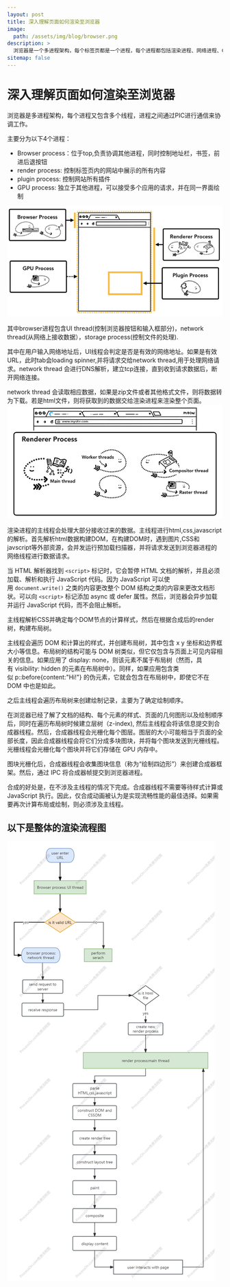 ```yaml
---
layout: post
title: 深入理解页面如何渲染至浏览器
image: 
  path: /assets/img/blog/browser.png
description: >
  浏览器是一个多进程架构，每个标签页都是一个进程，每个进程都包括渲染进程、网络进程、GPU进程、插件进程、浏览器进程等。渲染进程负责将HTML、CSS、JavaScript等资源渲染成页面，是浏览器渲染的核心部分。
sitemap: false
---
```


# 深入理解页面如何渲染至浏览器

浏览器是多进程架构，每个进程又包含多个线程，进程之间通过PIC进行通信来协调工作。

主要分为以下4个进程：

- Browser process：位于top,负责协调其他进程，同时控制地址栏，书签，前进后退按钮
- render process:   控制标签页内的网站中展示的所有内容
- plugin process:  控制网站所有插件
- GPU process: 独立于其他进程，可以接受多个应用的请求，并在同一界面绘制

![browser](/assets/img/blog/browser.png)  

其中browser进程包含UI thread(控制浏览器按钮和输入框部分)，network thread(从网络上接收数据），storage process(控制文件的处理).

其中在用户输入网络地址后，UI线程会判定是否是有效的网络地址。如果是有效URL，此时tab会loading spinner,并将请求交给network thread,用于处理网络请求。network thread 会进行DNS解析，建立tcp连接，直到收到请求数据后，断开网络连接。

network thread 会读取相应数据，如果是zip文件或者其他格式文件，则将数据转为下载。若是html文件，则将获取到的数据交给渲染进程来渲染整个页面。
![browser](/assets/img/blog/renderProcess.png)  

渲染进程的主线程会处理大部分接收过来的数据。主线程进行html,css,javascript的解析。首先解析html数据构建DOM，在构建DOM时，遇到图片,CSS和javscript等外部资源，会并发运行预加载扫描器，并将请求发送到浏览器进程的网络线程进行数据请求。

当 HTML 解析器找到 `<script>` 标记时，它会暂停 HTML 文档的解析，并且必须加载、解析和执行 JavaScript 代码。因为 JavaScript 可以使用 `document.write()` 之类的内容更改整个 DOM 结构之类的内容来更改文档形状。可以向 `<script>` 标记添加 async 或 defer 属性。然后，浏览器会异步加载并运行 JavaScript 代码，而不会阻止解析。

主线程解析CSS并确定每个DOM节点的计算样式，然后在根据合成后的render树，构建布局树。

主线程会遍历 DOM 和计算出的样式，并创建布局树，其中包含 x y 坐标和边界框大小等信息。布局树的结构可能与 DOM 树类似，但它仅包含与页面上可见内容相关的信息。如果应用了 display: none，则该元素不属于布局树（然而，具有 visibility: hidden 的元素在布局树中）。同样，如果应用包含类似 p::before{content:"Hi!"} 的伪元素，它就会包含在布局树中，即使它不在 DOM 中也是如此。

之后主线程会遍历布局树来创建绘制记录，主要为了确定绘制顺序。

在浏览器已经了解了文档的结构、每个元素的样式、页面的几何图形以及绘制顺序后，同时在遍历布局树时候建立层树（z-index), 然后主线程会将该信息提交到合成器线程。然后，合成器线程会光栅化每个图层。图层的大小可能相当于页面的全部长度，因此合成器线程会将它们分成多块图块，并将每个图块发送到光栅线程。光栅线程会光栅化每个图块并将它们存储在 GPU 内存中。

图块光栅化后，合成器线程会收集图块信息（称为“绘制四边形”）来创建合成器框架。然后，通过 IPC 将合成器帧提交到浏览器进程。

合成的好处是，在不涉及主线程的情况下完成。合成器线程不需要等待样式计算或 JavaScript 执行。因此，仅合成动画被认为是实现流畅性能的最佳选择。如果需要再次计算布局或绘制，则必须涉及主线程。
## 以下是整体的渲染流程图
![browser](/assets/img/blog/renderWhole.png)  
